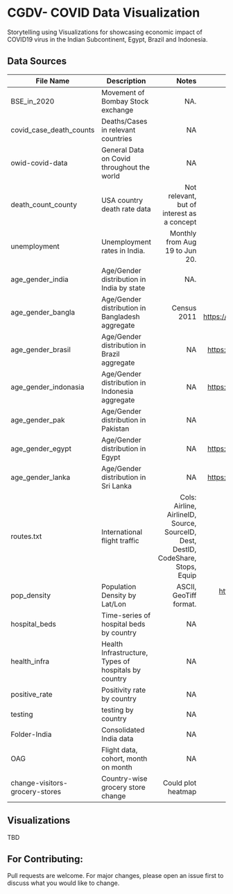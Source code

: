 # CGDV- COVID Data Visualization 

Storytelling using Visualizations for showcasing economic impact of COVID19 virus in the Indian Subcontinent, Egypt, Brazil and Indonesia. 

## Data Sources


| File Name        | Description           | Notes    | Source.  |
| ------------- |-------------| -----:| -----:|
| BSE_in_2020     | Movement of Bombay Stock exchange     | NA.    | https://www.bseindia.com/Indices/IndexArchiveData.html.   |
| covid_case_death_counts      | Deaths/Cases in relevant countries      |   NA     |    Tableau/Salesforce COVID-19 Data Platform    |
| owid-covid-data      |   General Data on Covid throughout the world    |   NA     |  https://ourworldindata.org/coronavirus.   |
| death_count_county      |   USA country death rate data      |   Not relevant, but of interest as a concept     |  NA.   |
| unemployment      |   Unemployment rates in India.    |   Monthly from Aug 19 to Jun 20.   |  NA| https://tradingeconomics.com/india/unemployment-rate.   |
| age_gender_india      |   Age/Gender distribution in India  by state     |     NA.      | https://tradingeconomics.com/india/unemployment-rate.    |
| age_gender_bangla      |   Age/Gender distribution in Bangladesh  aggregate     |     Census 2011      |  WIKIPEDIA,  https://unstats.un.org/unsd/demographic/products/dyb/dyb2013/Table07.pdf  |
| age_gender_brasil      |   Age/Gender distribution in Brazil  aggregate     |     NA      |  https://www.cia.gov/library/publications/the-world-factbook/fields/341.html  |
| age_gender_indonasia      |   Age/Gender distribution in Indonesia  aggregate     |     NA      |  https://www.cia.gov/library/publications/the-world-factbook/fields/341.html  |
| age_gender_pak      |   Age/Gender distribution in Pakistan      |     NA      |  WIKIPEDIA https://unstats.un.org/unsd/demographic-social/products/dyb/index.cshtml |
| age_gender_egypt     |   Age/Gender distribution in Egypt      |     NA      |  https://www.cia.gov/library/publications/the-world-factbook/fields/341.html |
| age_gender_lanka     |   Age/Gender distribution in Sri Lanka      |     NA      |  https://www.cia.gov/library/publications/the-world-factbook/fields/341.html |
| routes.txt     |   International flight traffic      |     Cols: Airline, AirlineID, Source, SourceID, Dest, DestID, CodeShare, Stops, Equip      |  https://openflights.org/data.html |
| pop_density	    |   Population Density by Lat/Lon      |     ASCII, GeoTiff format.     |  https://sedac.ciesin.columbia.edu/data/set/gpw-v4-population-density-rev11/data-download |
| hospital_beds	    |   Time-series of hospital beds by country     |     NA     | WHO https://apps.who.int/gho/data/view.main.HS07v     |
| health_infra	    |   Health Infrastructure, Types of hospitals by country     |     NA     | WHO https://apps.who.int/gho/data/view.main.30000     |
| positive_rate	    |   Positivity rate by country     |     NA     | https://ourworldindata.org/coronavirus-testing     |
| testing	    |   testing by country     |     NA     | https://ourworldindata.org/grapher/full-list-total-tests-for-covid-19     |
| Folder-India	    |   Consolidated India data     |     NA     | https://www.kaggle.com/sudalairajkumar/covid19-in-india/data#    |
| OAG    |   Flight data, cohort, month on month     |     NA     | https://www.oag.com/coronavirus-airline-schedules-data   |
| change-visitors-grocery-stores    |   Country-wise grocery store change     |     Could plot heatmap     | https://ourworldindata.org/grapher/change-visitors-grocery-stores   |







## Visualizations

TBD

## For Contributing: 
Pull requests are welcome. For major changes, please open an issue first to discuss what you would like to change.
